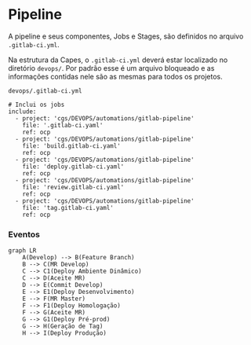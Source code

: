 # Pipeline

A pipeline e seus componentes, Jobs e Stages, são definidos no arquivo `.gitlab-ci.yml`.


Na estrutura da Capes, o `.gitlab-ci.yml` deverá estar localizado no diretório `devops/`. Por padrão esse é um arquivo bloqueado e as informações contidas nele são as mesmas para todos os projetos.


`devops/.gitlab-ci.yml`

```
# Inclui os jobs
include:
  - project: 'cgs/DEVOPS/automations/gitlab-pipeline'
    file: '.gitlab-ci.yaml'
    ref: ocp
  - project: 'cgs/DEVOPS/automations/gitlab-pipeline'
    file: 'build.gitlab-ci.yaml'
    ref: ocp
  - project: 'cgs/DEVOPS/automations/gitlab-pipeline'
    file: 'deploy.gitlab-ci.yaml'
    ref: ocp
  - project: 'cgs/DEVOPS/automations/gitlab-pipeline'
    file: 'review.gitlab-ci.yaml'
    ref: ocp
  - project: 'cgs/DEVOPS/automations/gitlab-pipeline'
    file: 'tag.gitlab-ci.yaml'
    ref: ocp
```

### Eventos

```mermaid
graph LR
    A(Develop) --> B(Feature Branch)
    B --> C(MR Develop)
    C --> C1(Deploy Ambiente Dinâmico)
    C --> D(Aceite MR)
    D --> E(Commit Develop)
    E --> E1(Deploy Desenvolvimento)
    E --> F(MR Master)
    F --> F1(Deploy Homologação)
    F --> G(Aceite MR)
    G --> G1(Deploy Pré-prod)
    G --> H(Geração de Tag)
    H --> I(Deploy Produção)    
```
